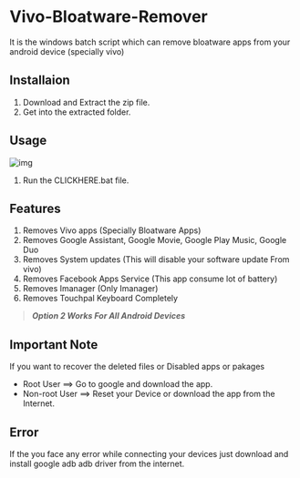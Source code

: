 # Vivo-Bloatware-Remover

It is the windows batch script which can remove bloatware apps from your android device (specially vivo)


## Installaion

1. Download and Extract the zip file. 
2. Get into the extracted folder.


## Usage
![img](https://user-images.githubusercontent.com/80062969/144720033-88d4c3f4-a41a-48eb-8dcc-307487e9c5af.png)

1. Run the CLICKHERE.bat file.

## Features

1. Removes Vivo apps (Specially Bloatware Apps)
2. Removes Google Assistant, Google Movie, Google Play Music, Google Duo 
3. Removes System updates (This will disable your software update From vivo)
4. Removes Facebook Apps Service (This app consume lot of battery)
5. Removes Imanager (Only Imanager)
6. Removes Touchpal Keyboard Completely

> **_Option 2 Works For All Android Devices_**

## Important Note

If you want to recover the deleted files or Disabled apps or pakages

- Root User ==> Go to google and download the app.
- Non-root User ==> Reset your Device or download the app from the Internet.


## Error

If the you face any error while connecting your devices just download and install google adb adb driver from the internet.

